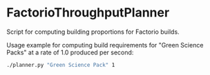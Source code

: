 # FactorioThroughputPlanner
Script for computing building proportions for Factorio builds.

Usage example for computing build requirements for "Green Science Packs" at a rate of 1.0 produced per second: 

```bash
./planner.py "Green Science Pack" 1
```
